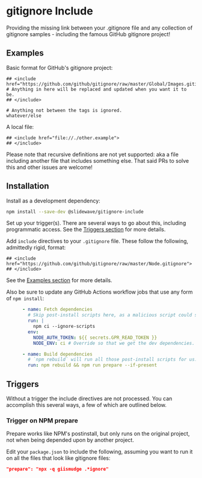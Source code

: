 # gitignore Include

Providing the missing link between your .gitignore file and any collection of gitignore samples - including the famous GitHub gitignore project!

## Examples

Basic format for GitHub's gitignore project:

```gitignore
## <include href="https://github.com/github/gitignore/raw/master/Global/Images.gitignore">
# Anything in here will be replaced and updated when you want it to be.
## </include>

# Anything not between the tags is ignored.
whatever/else
```

A local file:

```gitignore
## <include href="file://./other.example">
## </include>
```

Please note that recursive definitions are not yet supported: aka a file including another file that includes something else. That said PRs to solve this and other issues are welcome!

## Installation

Install as a development dependency:

```sh
npm install --save-dev @slidewave/gitignore-include
```

Set up your trigger(s). There are several ways to go about this, including programmatic access. See the [Triggers section](#triggers) for more details.

Add `include` directives to your `.gitignore` file. These follow the following, admittedly rigid, format:

```gitignore
## <include href="https://github.com/github/gitignore/raw/master/Node.gitignore">
## </include>
```

See the [Examples section](#examples) for more details.

Also be sure to update any GitHub Actions workflow jobs that use any form of `npm install`:

```yaml
      - name: Fetch dependencies
        # Skip post-install scripts here, as a malicious script could steal NODE_AUTH_TOKEN.
        run: |
          npm ci --ignore-scripts
        env:
          NODE_AUTH_TOKEN: ${{ secrets.GPR_READ_TOKEN }}
          NODE_ENV: ci # Override so that we get the dev dependencies.

      - name: Build dependencies
        # `npm rebuild` will run all those post-install scripts for us.
        run: npm rebuild && npm run prepare --if-present
```

## Triggers

Without a trigger the include directives are not processed. You can accomplish this several ways, a few of which are outlined below.

### Trigger on NPM prepare

Prepare works like NPM's postinstall, but only runs on the original project, not when being depended upon by another project.

Edit your `package.json` to include the following, assuming you want to run it on all the files that look like gitignore files:

```json
"prepare": "npx -q giismudge .*ignore"
```
